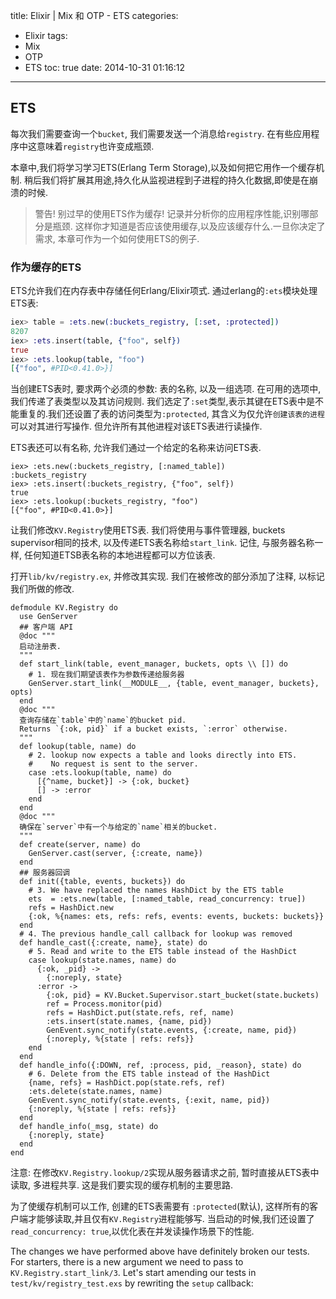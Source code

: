 title: Elixir | Mix 和 OTP - ETS
categories:
  - Elixir
tags:
  - Mix
  - OTP
  - ETS
toc: true
date: 2014-10-31 01:16:12
---

## ETS

每次我们需要查询一个`bucket`, 我们需要发送一个消息给`registry`. 在有些应用程序中这意味着`registry`也许变成瓶颈.

本章中,我们将学习学习ETS(Erlang Term Storage),以及如何把它用作一个缓存机制. 稍后我们将扩展其用途,持久化从监视进程到子进程的持久化数据,即使是在崩溃的时候.

> 警告! 别过早的使用ETS作为缓存! 记录并分析你的应用程序性能,识别哪部分是瓶颈. 这样你才知道是否应该使用缓存,以及应该缓存什么.一旦你决定了需求, 本章可作为一个如何使用ETS的例子.

### 作为缓存的ETS

ETS允许我们在内存表中存储任何Erlang/Elixir项式. 通过erlang的`:ets`模块处理ETS表:

```elixir
iex> table = :ets.new(:buckets_registry, [:set, :protected])
8207
iex> :ets.insert(table, {"foo", self})
true
iex> :ets.lookup(table, "foo")
[{"foo", #PID<0.41.0>}]
```

当创建ETS表时, 要求两个必须的参数: 表的名称, 以及一组选项. 在可用的选项中,我们传递了表类型以及其访问规则. 我们选定了`:set`类型,表示其键在ETS表中是不能重复的.我们还设置了表的访问类型为`:protected`, 其含义为仅允许`创建该表的进程`可以对其进行写操作. 但允许所有其他进程对该ETS表进行读操作.

ETS表还可以有名称, 允许我们通过一个给定的名称来访问ETS表.

```
iex> :ets.new(:buckets_registry, [:named_table])
:buckets_registry
iex> :ets.insert(:buckets_registry, {"foo", self})
true
iex> :ets.lookup(:buckets_registry, "foo")
[{"foo", #PID<0.41.0>}]
```

让我们修改`KV.Registry`使用ETS表. 我们将使用与事件管理器, buckets supervisor相同的技术, 以及传递ETS表名称给`start_link`. 记住, 与服务器名称一样, 任何知道ETSB表名称的本地进程都可以方位该表.

打开`lib/kv/registry.ex`, 并修改其实现. 我们在被修改的部分添加了注释, 以标记我们所做的修改.

```
defmodule KV.Registry do
  use GenServer
  ## 客户端 API
  @doc """
  启动注册表.
  """
  def start_link(table, event_manager, buckets, opts \\ []) do
    # 1. 现在我们期望该表作为参数传递给服务器
    GenServer.start_link(__MODULE__, {table, event_manager, buckets}, opts)
  end
  @doc """
  查询存储在`table`中的`name`的bucket pid.
  Returns `{:ok, pid}` if a bucket exists, `:error` otherwise.
  """
  def lookup(table, name) do
    # 2. lookup now expects a table and looks directly into ETS.
    #    No request is sent to the server.
    case :ets.lookup(table, name) do
      [{^name, bucket}] -> {:ok, bucket}
      [] -> :error
    end
  end
  @doc """
  确保在`server`中有一个与给定的`name`相关的bucket.
  """
  def create(server, name) do
    GenServer.cast(server, {:create, name})
  end
  ## 服务器回调
  def init({table, events, buckets}) do
    # 3. We have replaced the names HashDict by the ETS table
    ets  = :ets.new(table, [:named_table, read_concurrency: true])
    refs = HashDict.new
    {:ok, %{names: ets, refs: refs, events: events, buckets: buckets}}
  end
  # 4. The previous handle_call callback for lookup was removed
  def handle_cast({:create, name}, state) do
    # 5. Read and write to the ETS table instead of the HashDict
    case lookup(state.names, name) do
      {:ok, _pid} ->
        {:noreply, state}
      :error ->
        {:ok, pid} = KV.Bucket.Supervisor.start_bucket(state.buckets)
        ref = Process.monitor(pid)
        refs = HashDict.put(state.refs, ref, name)
        :ets.insert(state.names, {name, pid})
        GenEvent.sync_notify(state.events, {:create, name, pid})
        {:noreply, %{state | refs: refs}}
    end
  end
  def handle_info({:DOWN, ref, :process, pid, _reason}, state) do
    # 6. Delete from the ETS table instead of the HashDict
    {name, refs} = HashDict.pop(state.refs, ref)
    :ets.delete(state.names, name)
    GenEvent.sync_notify(state.events, {:exit, name, pid})
    {:noreply, %{state | refs: refs}}
  end
  def handle_info(_msg, state) do
    {:noreply, state}
  end
end
```

注意:
在修改`KV.Registry.lookup/2`实现从服务器请求之前, 暂时直接从ETS表中读取, 多进程共享. 这是我们要实现的缓存机制的主要思路.

为了使缓存机制可以工作, 创建的ETS表需要有 `:protected`(默认), 这样所有的客户端才能够读取,并且仅有`KV.Registry`进程能够写. 当启动的时候,我们还设置了`read_concurrency: true`,以优化表在并发读操作场景下的性能.

The changes we have performed above have definitely broken our tests. For starters,
there is a new argument we need to pass to `KV.Registry.start_link/3`. Let's start amending our tests in `test/kv/registry_test.exs` by rewriting the `setup` callback: